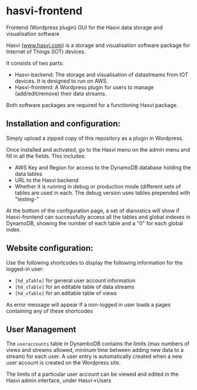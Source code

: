 # hasvi-frontend
Frontend (Wordpress plugin) GUI for the Hasvi data storage and visualisation software

Hasvi (www.hasvi.com) is a storage and visualisation software package for Internet of Things (IOT) devices.

It consists of two parts:
- Hasvi-backend: The storage and visualisation of datastreams from IOT devices. It is designed to run on AWS.
- Hasvi-frontend: A Wordpress plugin for users to manage (add/edit/remove) their data streams.

Both software packages are required for a functioning Hasvi package.

## Installation and configuration:
Simply upload a zipped copy of this repository as a plugin in Wordpress.

Once installed and activated, go to the Hasvi menu on the admin menu and fill in all the fields. This includes:
- AWS Key and Region for access to the DynamoDB database holding the data tables
- URL to the Hasvi backend
- Whether it is running in debug or production mode (different sets of tables are used in each. The debug version uses tables prepended with "testing-"

At the bottom of the configuration page, a set of dianostics will show if Hasvi-frontend can successfully access all the tables and global indexes in DynamoDB, showing the number of each table and a "0" for each global index.

## Website configuration:
Use the following shortcodes to display the following information for the logged-in user:
- `[hd_aTable]` for general user account information
- `[hd_sTable]` for an editable table of data streams
- `[hd_vTable]` for an editable table of views

As error message will appear if a non-logged in user loads a pages containing any of these shortcodes

## User Management
The `useraccounts` table in DynamboDB contains the limits (max numbers of views and streams allowed, mininum time between adding new data to a stream) for each user. A user entry is automatically created when a new user account is created on the Wordpress site.

The limits of a particular user account can be viewed and edited in the Hasvi admin interface, under Hasvi->Users

